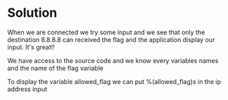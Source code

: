 # Solution

When we are connected we try some input and we see that only the destination 8.8.8.8 can received the flag and the application display our input. It's great!!

We have access to the source code and we know every variables names and the name of the flag variable

To display the variable allowed_flag we can put %(allowed_flag)s in the ip address input
